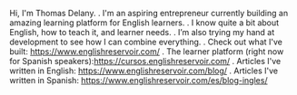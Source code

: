 Hi, I'm Thomas Delany.
. I'm an aspiring entrepreneur currently building an amazing learning platform for English learners. 
. I know quite a bit about English, how to teach it, and learner needs.
. I’m also trying my hand at development to see how I can combine everything. 
. Check out what I've built: https://www.englishreservoir.com/
. The learner platform (right now for Spanish speakers):https://cursos.englishreservoir.com/ 
. Articles I've written in English: https://www.englishreservoir.com/blog/
. Articles I've written in Spanish: https://www.englishreservoir.com/es/blog-ingles/


